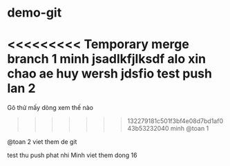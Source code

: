 # demo-git

<<<<<<<<< Temporary merge branch 1
minh 
jsadlkfjlksdf
alo xin chao ae 
huy wersh jdsfio
test push lan 2
=========
Gõ thử mấy dòng xem thế nào
>>>>>>> 132279181c501f3bf4e08d7bd1af043b53232040
minh
@toan 1

@toan 2
viet them de git

test thu push phat nhi
Minh viet them dong 16